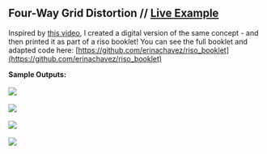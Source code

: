 ## Four-Way Grid Distortion // [Live Example](https://erinachavez.github.io/experiments/four_grid_distortion/)

Inspired by [this video](https://www.youtube.com/watch?v=f1fXCRtSUWU&feature=youtu.be), I created a digital version of the same concept - and then printed it as part of a riso booklet! You can see the full booklet and adapted code here: [https://github.com/erinachavez/riso_booklet](https://github.com/erinachavez/riso_booklet)

**Sample Outputs:**
<br /><br />
<img src="https://github.com/erinachavez/experiments/blob/master/four_grid_distortion/samples/sample1.png" />
<br /><br />
<img src="https://github.com/erinachavez/experiments/blob/master/four_grid_distortion/samples/sample3.png" />
<br /><br />
<img src="https://github.com/erinachavez/experiments/blob/master/four_grid_distortion/samples/sample4.png" />
<br /><br />
<img src="https://github.com/erinachavez/experiments/blob/master/four_grid_distortion/samples/sample2.png" />
